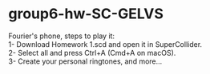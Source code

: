 # group6-hw-SC-GELVS
Fourier's phone, steps to play it:  
1- Download Homework 1.scd and open it in SuperCollider.  
2- Select all and press Ctrl+A (Cmd+A on macOS).  
3- Create your personal ringtones, and more...
